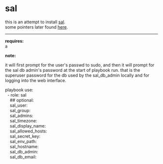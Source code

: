 sal
==========

this is an attempt to install [sal](https://github.com/grahamgilbert/sal).<br />
some pointers later found [here](https://gist.github.com/mikaellofgren/a5fe3351c48bcd9140a7).<br />

----------

**requires:**<br />a

**note:**

it will first prompt for the user's passwd to sudo, and then it will prompt for the sal db admin's password at the start of playbook run.  that is the superuser password for the db used by the sal\_db\_admin locally and for logging into the web interface.

playbook use:<br />
&nbsp;&nbsp;\- role: sal<br />
&nbsp;&nbsp;&nbsp;&nbsp;\#\# optional:<br />
&nbsp;&nbsp;&nbsp;&nbsp;sal\_user:<br />
&nbsp;&nbsp;&nbsp;&nbsp;sal\_group:<br />
&nbsp;&nbsp;&nbsp;&nbsp;sal\_admins:<br />
&nbsp;&nbsp;&nbsp;&nbsp;sal\_timezone:<br />
&nbsp;&nbsp;&nbsp;&nbsp;sal\_display\_name:<br />
&nbsp;&nbsp;&nbsp;&nbsp;sal\_allowed\_hosts:<br />
&nbsp;&nbsp;&nbsp;&nbsp;sal\_secret\_key:<br />
&nbsp;&nbsp;&nbsp;&nbsp;sal\_env\_path:<br />
&nbsp;&nbsp;&nbsp;&nbsp;sal\_hostname:<br />
&nbsp;&nbsp;&nbsp;&nbsp;sal\_db\_admin:<br />
&nbsp;&nbsp;&nbsp;&nbsp;sal\_db\_email:<br />
